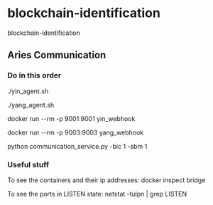 # blockchain-identification

blockchain-identification



## Aries Communication

### Do in this order

./yin\_agent.sh

./yang\_agent.sh

docker run --rm -p 9001:9001 yin\_webhook

docker run --rm -p 9003:9003 yang\_webhook

python communication\_service.py -bic 1 -sbm 1

### Useful stuff 

To see the containers and their ip addresses: docker inspect bridge

To see the ports in LISTEN state: netstat -tulpn | grep LISTEN
